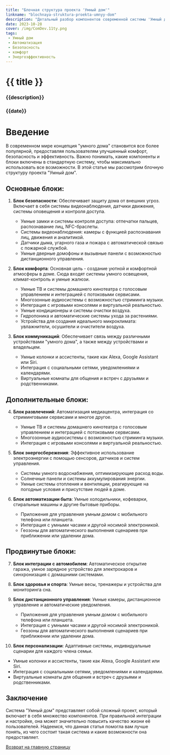 ```yaml
---
title: "Блочная структура проекта 'Умный дом'"
linkname: "blochnaya-struktura-proekta-umnyy-dom"
description: "Детальный разбор компонентов современной системы 'Умный дом'."
date: 2023-10-28
cover: /img/ComDev.11ty.png
tags: 
 - Умный дом
 - Автоматизация
 - Безопасность
 - комфорт
 - Энергоэффективность
---
```


# {{ title }}
### {{description}}
### {{date}}

# Введение

В современном мире концепция "умного дома" становится все более популярной, предоставляя пользователям улучшенный комфорт, безопасность и эффективность. Важно понимать, какие компоненты и блоки включены в стандартную систему, чтобы максимально использовать все возможности. В этой статье мы рассмотрим блочную структуру проекта "Умный дом".

## Основные блоки:

1. **Блок безопасности**: Обеспечивает защиту дома от внешних угроз. Включает в себя системы видеонаблюдения, датчики движения, системы оповещения и контроля доступа.
    - Умные замки и системы контроля доступа: отпечатки пальцев, распознавание лиц, NFC-браслеты.
    - Системы видеонаблюдения: камеры с функцией распознавания лиц, движения и аналитикой.
    - Датчики дыма, угарного газа и пожара с автоматической связью с пожарной службой.
    - Умные дверные домофоны и вызывные панели с возможностью дистанционного управления.
2. **Блок комфорта**: Основная цель - создание уютной и комфортной атмосферы в доме. Сюда входят системы умного освещения, климат-контроль и умные жалюзи.
   - Умные ТВ и системы домашнего кинотеатра с голосовым управлением и интеграцией с потоковыми сервисами.
   - Многозонные аудиосистемы с возможностью стриминга музыки.
   - Интеграция с игровыми консолями и виртуальной реальностью.
   - Умные кондиционеры и системы очистки воздуха.
   - Гидропоника и автоматические системы ухода за растениями.
   - Устройства для создания идеального микроклимата: увлажнители, осушители и очистители воздуха.

3. **Блок коммуникаций**: Обеспечивает связь между различными устройствами "умного дома", а также между устройствами и владельцем.
   - Умные колонки и ассистенты, такие как Alexa, Google Assistant или Siri.
   - Интеграция с социальными сетями, уведомлениями и календарями.
   - Виртуальные комнаты для общения и встреч с друзьями и родственниками.

## Дополнительные блоки:

4. **Блок развлечений**: Автоматизация медиацентра, интеграция со стриминговыми сервисами и многое другое.
   - Умные ТВ и системы домашнего кинотеатра с голосовым управлением и интеграцией с потоковыми сервисами.
   - Многозонные аудиосистемы с возможностью стриминга музыки.
   - Интеграция с игровыми консолями и виртуальной реальностью.

5. **Блок энергосбережения**: Эффективное использование электроэнергии с помощью сенсоров, датчиков и систем управления.
   - Системы умного водоснабжения, оптимизирующие расход воды.
   - Солнечные панели и системы аккумулирования энергии.
   - Умные системы отопления и вентиляции, реагирующие на погодные условия и присутствие людей в доме.

6. **Блок автоматизации быта**: Умные холодильники, кофеварки, стиральные машины и другие бытовые приборы.
   - Приложения для управления умным домом с мобильного телефона или планшета.
   - Интеграция с умными часами и другой носимой электроникой.
   - Геозоны для автоматического выполнения сценариев при приближении или удалении дома.

## Продвинутые блоки:

7. **Блок интеграции с автомобилем**: Автоматическое открытие гаража, умное зарядное устройство для электрокаров и синхронизация с домашними системами.

8. **Блок здоровья и спорта**: Умные весы, тренажеры и устройства для мониторинга сна.

9. **Блок дистанционного управления**: Умные камеры, дистанционное управление и автоматические уведомления.
   - Приложения для управления умным домом с мобильного телефона или планшета.
   - Интеграция с умными часами и другой носимой электроникой.
   - Геозоны для автоматического выполнения сценариев при приближении или удалении дома.

10. **Блок персонализации**: Адаптивные системы, индивидуальные сценарии для каждого члена семьи.
   - Умные колонки и ассистенты, такие как Alexa, Google Assistant или Siri.
   - Интеграция с социальными сетями, уведомлениями и календарями.
   - Виртуальные комнаты для общения и встреч с друзьями и родственниками.

## Заключение

Система "Умный дом" представляет собой сложный проект, который включает в себя множество компонентов. При правильной интеграции и настройке, она может значительно повысить качество жизни её пользователей. Надеемся, что данная статья помогла вам лучше понять, из чего состоит такая система и какие возможности она предоставляет.

[Возврат на главную страницу](/)
